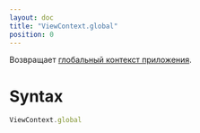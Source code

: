 ```yaml
---
layout: doc
title: "ViewContext.global"
position: 0
---
```


Возвращает [глобальный контекст приложения](../../GlobalContext/).

# Syntax

```js
ViewContext.global
```
